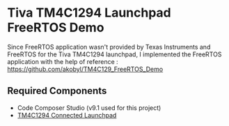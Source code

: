 # Tiva TM4C1294 Launchpad FreeRTOS Demo #

Since FreeRTOS application wasn't provided by Texas Instruments and FreeRTOS for the Tiva TM4C1294 launchpad, I implemented the FreeRTOS application with the help of reference : https://github.com/akobyl/TM4C129_FreeRTOS_Demo



## Required Components ##
* Code Composer Studio (v9.1 used for this project)
* [TM4C1294 Connected Launchpad](http://www.ti.com/tool/ek-tm4c1294xl)



